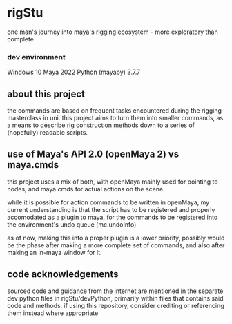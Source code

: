 # rigStu
 one man's journey into maya's rigging ecosystem - more exploratory than complete

### dev environment
Windows 10
Maya 2022
Python (mayapy) 3.7.7

## about this project

the commands are based on frequent tasks encountered during the rigging masterclass in uni. this project aims to turn them into smaller commands, as a means to describe rig construction methods down to a series of (hopefully) readable scripts.

## use of Maya's API 2.0 (openMaya 2) vs maya.cmds

this project uses a mix of both, with openMaya mainly used for pointing to nodes, and maya.cmds for actual actions on the scene.

while it is possible for action commands to be written in openMaya, my current understanding is that the script has to be registered and properly accomodated as a plugin to maya, for the commands to be registered into the environment's undo queue (mc.undoInfo)

as of now, making this into a proper plugin is a lower priority, possibly would be the phase after making a more complete set of commands, and also after making an in-maya window for it.

## code acknowledgements

sourced code and guidance from the internet are mentioned in the separate dev python files in rigStu/devPython, primarily within files that contains said code and methods. if using this repository, consider crediting or referencing them instead where appropriate
